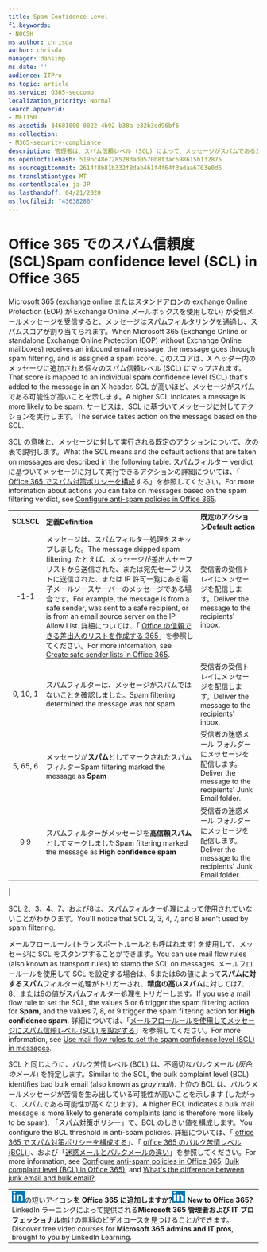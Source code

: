 ```yaml
---
title: Spam Confidence Level
f1.keywords:
- NOCSH
ms.author: chrisda
author: chrisda
manager: dansimp
ms.date: ''
audience: ITPro
ms.topic: article
ms.service: O365-seccomp
localization_priority: Normal
search.appverid:
- MET150
ms.assetid: 34681000-0022-4b92-b38a-e32b3ed96bf6
ms.collection:
- M365-security-compliance
description: 管理者は、スパム信頼レベル (SCL) によって、メッセージがスパムであるかどうか、また、スパムフィルターが SCL に基づいてメッセージに対して実行する既定のアクションを決定する方法について理解できます。
ms.openlocfilehash: 519bc48e7285283ad0570b8f3ac598615b132875
ms.sourcegitcommit: 2614f8b81b332f8dab461f4f64f3adaa6703e0d6
ms.translationtype: MT
ms.contentlocale: ja-JP
ms.lasthandoff: 04/21/2020
ms.locfileid: "43638286"
---
```

# <a name="spam-confidence-level-scl-in-office-365"></a><span data-ttu-id="1b8a8-103">Office 365 でのスパム信頼度 (SCL)</span><span class="sxs-lookup"><span data-stu-id="1b8a8-103">Spam confidence level (SCL) in Office 365</span></span>

<span data-ttu-id="1b8a8-104">Microsoft 365 (exchange online またはスタンドアロンの exchange Online Protection (EOP) が Exchange Online メールボックスを使用しない) が受信メールメッセージを受信すると、メッセージはスパムフィルタリングを通過し、スパムスコアが割り当てられます。</span><span class="sxs-lookup"><span data-stu-id="1b8a8-104">When Microsoft 365 (Exchange Online or standalone Exchange Online Protection (EOP) without Exchange Online mailboxes) receives an inbound email message, the message goes through spam filtering, and is assigned a spam score.</span></span> <span data-ttu-id="1b8a8-105">このスコアは、X ヘッダー内のメッセージに追加される個々のスパム信頼レベル (SCL) にマップされます。</span><span class="sxs-lookup"><span data-stu-id="1b8a8-105">That score is mapped to an individual spam confidence level (SCL) that's added to the message in an X-header.</span></span> <span data-ttu-id="1b8a8-106">SCL が高いほど、メッセージがスパムである可能性が高いことを示します。</span><span class="sxs-lookup"><span data-stu-id="1b8a8-106">A higher SCL indicates a message is more likely to be spam.</span></span> <span data-ttu-id="1b8a8-107">サービスは、SCL に基づいてメッセージに対してアクションを実行します。</span><span class="sxs-lookup"><span data-stu-id="1b8a8-107">The service takes action on the message based on the SCL.</span></span>

<span data-ttu-id="1b8a8-108">SCL の意味と、メッセージに対して実行される既定のアクションについて、次の表で説明します。</span><span class="sxs-lookup"><span data-stu-id="1b8a8-108">What the SCL means and the default actions that are taken on messages are described in the following table.</span></span> <span data-ttu-id="1b8a8-109">スパムフィルター verdict に基づいてメッセージに対して実行できるアクションの詳細については、「 [Office 365 でスパム対策ポリシーを構成](configure-your-spam-filter-policies.md)する」を参照してください。</span><span class="sxs-lookup"><span data-stu-id="1b8a8-109">For more information about actions you can take on messages based on the spam filtering verdict, see [Configure anti-spam policies in Office 365](configure-your-spam-filter-policies.md).</span></span>

||||
|:---:|---|---|
|<span data-ttu-id="1b8a8-110">**SCL**</span><span class="sxs-lookup"><span data-stu-id="1b8a8-110">**SCL**</span></span>|<span data-ttu-id="1b8a8-111">**定義**</span><span class="sxs-lookup"><span data-stu-id="1b8a8-111">**Definition**</span></span>|<span data-ttu-id="1b8a8-112">**既定のアクション**</span><span class="sxs-lookup"><span data-stu-id="1b8a8-112">**Default action**</span></span>|
|<span data-ttu-id="1b8a8-113">-1</span><span class="sxs-lookup"><span data-stu-id="1b8a8-113">-1</span></span>|<span data-ttu-id="1b8a8-114">メッセージは、スパムフィルター処理をスキップしました。</span><span class="sxs-lookup"><span data-stu-id="1b8a8-114">The message skipped spam filtering.</span></span> <span data-ttu-id="1b8a8-115">たとえば、メッセージが差出人セーフリストから送信された、または宛先セーフリストに送信された、または IP 許可一覧にある電子メールソースサーバーのメッセージである場合です。</span><span class="sxs-lookup"><span data-stu-id="1b8a8-115">For example, the message is from a safe sender, was sent to a safe recipient, or is from an email source server on the IP Allow List.</span></span> <span data-ttu-id="1b8a8-116">詳細については、「 [Office の信頼できる差出人のリストを作成する 365](create-safe-sender-lists-in-office-365.md)」を参照してください。</span><span class="sxs-lookup"><span data-stu-id="1b8a8-116">For more information, see [Create safe sender lists in Office 365](create-safe-sender-lists-in-office-365.md).</span></span>|<span data-ttu-id="1b8a8-117">受信者の受信トレイにメッセージを配信します。</span><span class="sxs-lookup"><span data-stu-id="1b8a8-117">Deliver the message to the recipients' inbox.</span></span>|
|<span data-ttu-id="1b8a8-118">0, 1</span><span class="sxs-lookup"><span data-stu-id="1b8a8-118">0, 1</span></span>|<span data-ttu-id="1b8a8-119">スパムフィルターは、メッセージがスパムではないことを確認しました。</span><span class="sxs-lookup"><span data-stu-id="1b8a8-119">Spam filtering determined the message was not spam.</span></span>|<span data-ttu-id="1b8a8-120">受信者の受信トレイにメッセージを配信します。</span><span class="sxs-lookup"><span data-stu-id="1b8a8-120">Deliver the message to the recipients' inbox.</span></span>|
|<span data-ttu-id="1b8a8-121">5, 6</span><span class="sxs-lookup"><span data-stu-id="1b8a8-121">5, 6</span></span>|<span data-ttu-id="1b8a8-122">メッセージが**スパム**としてマークされたスパムフィルター</span><span class="sxs-lookup"><span data-stu-id="1b8a8-122">Spam filtering marked the message as **Spam**</span></span>|<span data-ttu-id="1b8a8-123">受信者の迷惑メール フォルダーにメッセージを配信します。</span><span class="sxs-lookup"><span data-stu-id="1b8a8-123">Deliver the message to the recipients' Junk Email folder.</span></span>|
|<span data-ttu-id="1b8a8-124">9 </span><span class="sxs-lookup"><span data-stu-id="1b8a8-124">9</span></span>|<span data-ttu-id="1b8a8-125">スパムフィルターがメッセージを**高信頼スパム**としてマークしました</span><span class="sxs-lookup"><span data-stu-id="1b8a8-125">Spam filtering marked the message as **High confidence spam**</span></span>|<span data-ttu-id="1b8a8-126">受信者の迷惑メール フォルダーにメッセージを配信します。</span><span class="sxs-lookup"><span data-stu-id="1b8a8-126">Deliver the message to the recipients' Junk Email folder.</span></span>|
|

<span data-ttu-id="1b8a8-127">SCL 2、3、4、7、および8は、スパムフィルター処理によって使用されていないことがわかります。</span><span class="sxs-lookup"><span data-stu-id="1b8a8-127">You'll notice that SCL 2, 3, 4, 7, and 8 aren't used by spam filtering.</span></span>

<span data-ttu-id="1b8a8-128">メールフロールール (トランスポートルールとも呼ばれます) を使用して、メッセージに SCL をスタンプすることができます。</span><span class="sxs-lookup"><span data-stu-id="1b8a8-128">You can use mail flow rules (also known as transport rules) to stamp the SCL on messages.</span></span> <span data-ttu-id="1b8a8-129">メールフロールールを使用して SCL を設定する場合は、5または6の値によって**スパムに対するスパム**フィルター処理がトリガーされ、**精度の高いスパム**に対しては7、8、または9の値がスパムフィルター処理をトリガーします。</span><span class="sxs-lookup"><span data-stu-id="1b8a8-129">If you use a mail flow rule to set the SCL, the values 5 or 6 trigger the spam filtering action for **Spam**, and the values 7, 8, or 9 trigger the spam filtering action for **High confidence spam**.</span></span> <span data-ttu-id="1b8a8-130">詳細については、「[メールフロールールを使用してメッセージにスパム信頼レベル (SCL) を設定する](use-mail-flow-rules-to-set-the-spam-confidence-level-scl-in-messages.md)」を参照してください。</span><span class="sxs-lookup"><span data-stu-id="1b8a8-130">For more information, see [Use mail flow rules to set the spam confidence level (SCL) in messages](use-mail-flow-rules-to-set-the-spam-confidence-level-scl-in-messages.md).</span></span>

<span data-ttu-id="1b8a8-131">SCL と同じように、バルク苦情レベル (BCL) は、不適切なバルクメール (_灰色のメール_) を特定します。</span><span class="sxs-lookup"><span data-stu-id="1b8a8-131">Similar to the SCL, the bulk complaint level (BCL) identifies bad bulk email (also known as _gray mail_).</span></span> <span data-ttu-id="1b8a8-132">上位の BCL は、バルクメールメッセージが苦情を生み出している可能性が高いことを示します (したがって、スパムである可能性が高くなります)。</span><span class="sxs-lookup"><span data-stu-id="1b8a8-132">A higher BCL indicates a bulk mail message is more likely to generate complaints (and is therefore more likely to be spam).</span></span> <span data-ttu-id="1b8a8-133">「スパム対策ポリシー」で、BCL のしきい値を構成します。</span><span class="sxs-lookup"><span data-stu-id="1b8a8-133">You configure the BCL threshold in anti-spam policies.</span></span> <span data-ttu-id="1b8a8-134">詳細については、「 [office 365 でスパム対策ポリシーを構成する](configure-your-spam-filter-policies.md)」、「 [office 365 のバルク苦情レベル (BCL)](bulk-complaint-level-values.md)」、および「[迷惑メールとバルクメールの違い](what-s-the-difference-between-junk-email-and-bulk-email.md)」を参照してください。</span><span class="sxs-lookup"><span data-stu-id="1b8a8-134">For more information, see [Configure anti-spam policies in Office 365](configure-your-spam-filter-policies.md), [Bulk complaint level (BCL) in Office 365)](bulk-complaint-level-values.md), and [What's the difference between junk email and bulk email?](what-s-the-difference-between-junk-email-and-bulk-email.md).</span></span>

||
|:-----|
|<span data-ttu-id="1b8a8-135">![LinkedIn Learning](../../media/eac8a413-9498-4220-8544-1e37d1aaea13.png)の短いアイコン**を Office 365 に追加しますか?**</span><span class="sxs-lookup"><span data-stu-id="1b8a8-135">![The short icon for LinkedIn Learning](../../media/eac8a413-9498-4220-8544-1e37d1aaea13.png) **New to Office 365?**</span></span>         <span data-ttu-id="1b8a8-136">LinkedIn ラーニングによって提供される**Microsoft 365 管理者および IT プロフェッショナル**向けの無料のビデオコースを見つけることができます。</span><span class="sxs-lookup"><span data-stu-id="1b8a8-136">Discover free video courses for **Microsoft 365 admins and IT pros**, brought to you by LinkedIn Learning.</span></span>|
